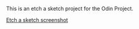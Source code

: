 This is an etch a sketch project for the Odin Project.

[Etch a sketch screenshot](./screenshot.png)